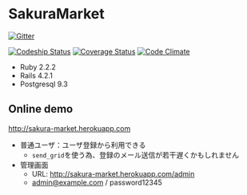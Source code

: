 # SakuraMarket

[![Gitter](https://badges.gitter.im/Join%20Chat.svg)](https://gitter.im/blueplanet/sakura_market?utm_source=badge&utm_medium=badge&utm_campaign=pr-badge&utm_content=badge)

[![Codeship Status](https://codeship.io/projects/3390e540-221b-0132-aa21-5e367caa9b31/status?branch=master)](https://codeship.io/projects/3390e540-221b-0132-aa21-5e367caa9b31/status?branch=master)
[![Coverage Status](https://coveralls.io/repos/blueplanet/sakura_market/badge.png?branch=master)](https://coveralls.io/r/blueplanet/sakura_market?branch=master)
[![Code Climate](https://codeclimate.com/github/blueplanet/sakura_market.png)](https://codeclimate.com/github/blueplanet/sakura_market)

- Ruby 2.2.2
- Rails 4.2.1
- Postgresql 9.3

## Online demo

http://sakura-market.herokuapp.com

- 普通ユーザ：ユーザ登録から利用できる
  - `send_grid`を使う為、登録のメール送信が若干遅くかもしれません
- 管理画面
  - URL: http://sakura-market.herokuapp.com/admin
  - admin@example.com / password12345
